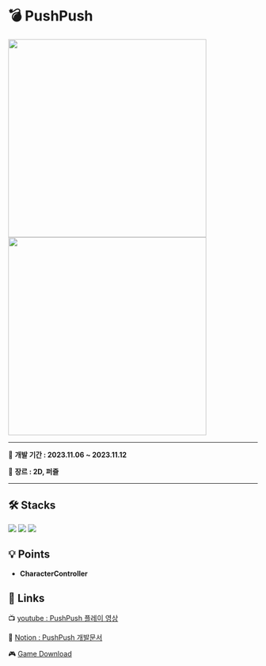 # 💣 PushPush
<div>
 <img width="400" src="https://github.com/LeeYuJoung/IslandDefense/blob/main/Intro_Image.png">
 <img width="400" src="https://github.com/LeeYuJoung/IslandDefense/blob/main/InGame_Image.png">
</div>

*** 
📅 **개발 기간 : 2023.11.06 ~ 2023.11.12**
 
📌 **장르 : 2D, 퍼즐**
***

## 🛠 Stacks
![](https://img.shields.io/badge/Windows-0078D6?style=for-the-badge&logo=windows&logoColor=white)
![](https://img.shields.io/badge/Unity-100000?style=for-the-badge&logo=unity&logoColor=white) 
![](https://img.shields.io/badge/C%23-239120?style=for-the-badge&logo=c-sharp&logoColor=white)

## 💡 Points
+ **CharacterController**

## 🔗 Links
 📺 [youtube : PushPush 플레이 영상](https://youtu.be/vyaC35kTcs4)
 
 📒 [Notion : PushPush 개발문서](https://www.notion.so/Push-Push-fb7477bac71b4221939b9c5b208dd6be)

 🎮 [Game Download](https://drive.google.com/file/d/1o_7P9BoSq5fyahICUF3JEp_4D_hkg6Q5/view?usp=sharing)
